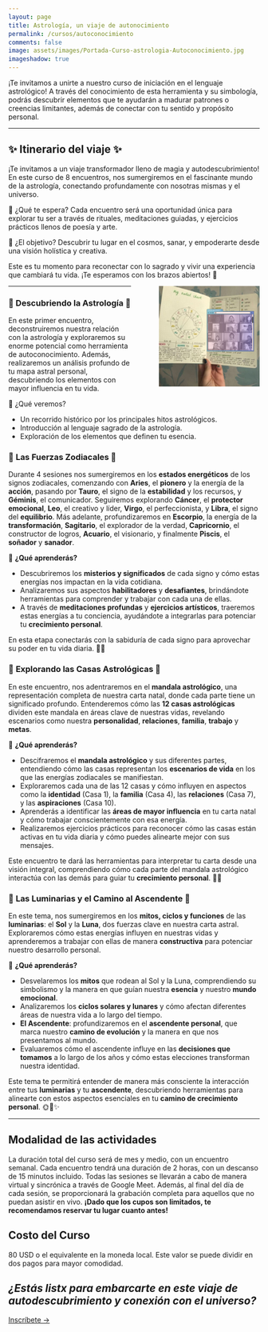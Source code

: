 ```yaml
---
layout: page
title: Astrología, un viaje de autonocimiento 
permalink: /cursos/autoconocimiento
comments: false
image: assets/images/Portada-Curso-astrologia-Autoconocimiento.jpg
imageshadow: true
---
```


¡Te invitamos a unirte a nuestro curso de iniciación en el lenguaje astrológico! A través del conocimiento de esta herramienta y su simbología, podrás descubrir elementos que te ayudarán a madurar patrones o creencias limitantes, además de conectar con tu sentido y propósito personal.

----

## ✨ Itinerario del viaje ✨

¡Te invitamos a un viaje transformador lleno de magia y autodescubrimiento! En este curso de 8 encuentros, nos sumergiremos en el fascinante mundo de la astrología, conectando profundamente con nosotras mismas y el universo.

🌙 ¿Qué te espera?
Cada encuentro será una oportunidad única para explorar tu ser a través de rituales, meditaciones guiadas, y ejercicios prácticos llenos de poesía y arte.

🎨 ¿El objetivo?
Descubrir tu lugar en el cosmos, sanar, y empoderarte desde una visión holística y creativa.

Este es tu momento para reconectar con lo sagrado y vivir una experiencia que cambiará tu vida. ¡Te esperamos con los brazos abiertos! 🤍

<img src='/assets/images/curso-autoconocimiento-notas-astro.jpg' style='float:right; width: 40%; padding: 0 0 0 4em;' />

_______________________

### 🌟 Descubriendo la Astrología 🌟
En este primer encuentro, deconstruiremos nuestra relación con la astrología y exploraremos su enorme potencial como herramienta de autoconocimiento. Además, realizaremos un análisis profundo de tu mapa astral personal, descubriendo los elementos con mayor influencia en tu vida.

📜 ¿Qué veremos?

- Un recorrido histórico por los principales hitos astrológicos.
- Introducción al lenguaje sagrado de la astrología.
- Exploración de los elementos que definen tu esencia.

  
### 🌟 **Las Fuerzas Zodiacales** 🌟

Durante 4 sesiones nos sumergiremos en los **estados energéticos** de los signos zodiacales, comenzando con **Aries**, el **pionero** y la energía de la **acción**, pasando por **Tauro**, el signo de la **estabilidad** y los recursos, y **Géminis**, el comunicador. Seguiremos explorando **Cáncer**, el **protector emocional**, **Leo**, el creativo y líder, **Virgo**, el perfeccionista, y **Libra**, el signo del **equilibrio**. Más adelante, profundizaremos en **Escorpio**, la energía de la **transformación**, **Sagitario**, el explorador de la verdad, **Capricornio**, el constructor de logros, **Acuario**, el visionario, y finalmente **Piscis**, el **soñador** y **sanador**.

🔮 **¿Qué aprenderás?**  
- Descubriremos los **misterios y significados** de cada signo y cómo estas energías nos impactan en la vida cotidiana.  
- Analizaremos sus aspectos **habilitadores** y **desafiantes**, brindándote herramientas para comprender y trabajar con cada una de ellas.  
- A través de **meditaciones profundas** y **ejercicios artísticos**, traeremos estas energías a tu conciencia, ayudándote a integrarlas para potenciar tu **crecimiento personal**.

En esta etapa conectarás con la sabiduría de cada signo para aprovechar su poder en tu vida diaria. 🌱✨

### 🌟 **Explorando las Casas Astrológicas** 🌟

En este encuentro, nos adentraremos en el **mandala astrológico**, una representación completa de nuestra carta natal, donde cada parte tiene un significado profundo. Entenderemos cómo las **12 casas astrológicas** dividen este mandala en áreas clave de nuestras vidas, revelando escenarios como nuestra **personalidad**, **relaciones**, **familia**, **trabajo** y **metas**.

🔮 **¿Qué aprenderás?**  
- Descifraremos el **mandala astrológico** y sus diferentes partes, entendiendo cómo las casas representan los **escenarios de vida** en los que las energías zodiacales se manifiestan.  
- Exploraremos cada una de las 12 casas y cómo influyen en aspectos como la **identidad** (Casa 1), la **familia** (Casa 4), las **relaciones** (Casa 7), y las **aspiraciones** (Casa 10).  
- Aprenderás a identificar las **áreas de mayor influencia** en tu carta natal y cómo trabajar conscientemente con esa energía.  
- Realizaremos ejercicios prácticos para reconocer cómo las casas están activas en tu vida diaria y cómo puedes alinearte mejor con sus mensajes.

Este encuentro te dará las herramientas para interpretar tu carta desde una visión integral, comprendiendo cómo cada parte del mandala astrológico interactúa con las demás para guiar tu **crecimiento personal**. 🌙✨


### 🌟 **Las Luminarias y el Camino al Ascendente** 🌟

En este tema, nos sumergiremos en los **mitos, ciclos y funciones** de las **luminarias**: el **Sol** y la **Luna**, dos fuerzas clave en nuestra carta astral. Exploraremos cómo estas energías influyen en nuestras vidas y aprenderemos a trabajar con ellas de manera **constructiva** para potenciar nuestro desarrollo personal.

🔮 **¿Qué aprenderás?**  
- Desvelaremos los **mitos** que rodean al Sol y la Luna, comprendiendo su simbolismo y la manera en que guían nuestra **esencia** y nuestro **mundo emocional**.  
- Analizaremos los **ciclos solares y lunares** y cómo afectan diferentes áreas de nuestra vida a lo largo del tiempo.  
- **El Ascendente**: profundizaremos en el **ascendente personal**, que marca nuestro **camino de evolución** y la manera en que nos presentamos al mundo.  
- Evaluaremos cómo el ascendente influye en las **decisiones que tomamos** a lo largo de los años y cómo estas elecciones transforman nuestra identidad.

Este tema te permitirá entender de manera más consciente la interacción entre tus **luminarias** y tu **ascendente**, descubriendo herramientas para alinearte con estos aspectos esenciales en tu **camino de crecimiento personal**. 🌞🌙✨

________________

## Modalidad de las actividades

La duración total del curso será de mes y medio, con un encuentro semanal. Cada encuentro tendrá una duración de 2 horas, con un descanso de 15 minutos incluido. Todas las sesiones se llevarán a cabo de manera virtual y sincrónica a través de Google Meet. Además, al final del día de cada sesión, se proporcionará la grabación completa para aquellos que no puedan asistir en vivo. **¡Dado que los cupos son limitados, te recomendamos reservar tu lugar cuanto antes!**

## Costo del Curso

80 USD o el equivalente en la moneda local. Este valor se puede dividir en dos pagos para mayor comodidad.

## *¿Estás listx para embarcarte en este viaje de autodescubrimiento y conexión con el universo?*

<a target="_blank" href="https://docs.google.com/forms/d/e/1FAIpQLScfVBE6ok4vvBbeqD4ijSR-AzpWb6DLCOiZyniIWWBf6MVTbg/viewform?usp=sf_link" class="btn btn-astro">Inscríbete &rarr;</a>


